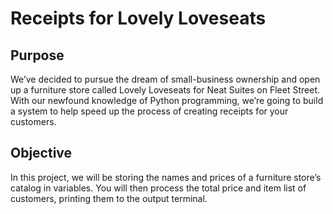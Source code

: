 # Receipts for Lovely Loveseats
## Purpose
We’ve decided to pursue the dream of small-business ownership and open up a furniture store called Lovely Loveseats for Neat Suites on Fleet Street. With our newfound knowledge of Python programming, we’re going to build a system to help speed up the process of creating receipts for your customers.

## Objective
In this project, we will be storing the names and prices of a furniture store’s catalog in variables. You will then process the total price and item list of customers, printing them to the output terminal.
